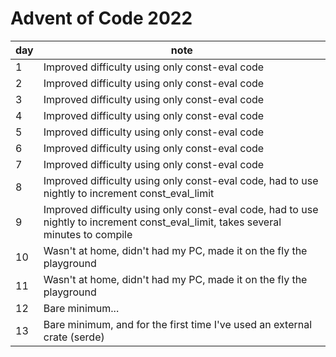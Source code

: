 # Advent of Code 2022

| day | note |
| --- | --- |
| 1 | Improved difficulty using only const-eval code |
| 2 | Improved difficulty using only const-eval code |
| 3 | Improved difficulty using only const-eval code |
| 4 | Improved difficulty using only const-eval code |
| 5 | Improved difficulty using only const-eval code |
| 6 | Improved difficulty using only const-eval code |
| 7 | Improved difficulty using only const-eval code |
| 8 | Improved difficulty using only const-eval code, had to use nightly to increment const_eval_limit |
| 9 | Improved difficulty using only const-eval code, had to use nightly to increment const_eval_limit, takes several minutes to compile |
| 10 | Wasn't at home, didn't had my PC, made it on the fly the playground |
| 11 | Wasn't at home, didn't had my PC, made it on the fly the playground |
| 12 | Bare minimum... |
| 13 | Bare minimum, and for the first time I've used an external crate (serde) |
